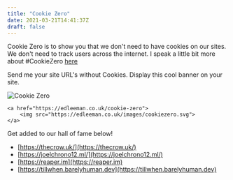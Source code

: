 ```yaml
---
title: "Cookie Zero"
date: 2021-03-21T14:41:37Z
draft: false
---
```


Cookie Zero is to show you that we don't need to have cookies on our sites. We don't need to track users across the internet. I speak a little bit more about #CookieZero [here](https://edleeman.co.uk/posts/day-4-no-ads/)

Send me your site URL's without Cookies. Display this cool banner on your site.

![Cookie Zero](https://edleeman.co.uk/images/cookiezero.svg)

```
<a href="https://edleeman.co.uk/cookie-zero">
    <img src="https://edleeman.co.uk/images/cookiezero.svg">
</a>
```

Get added to our hall of fame below!

- [https://thecrow.uk/](https://thecrow.uk/)
- [https://joelchrono12.ml/](https://joelchrono12.ml/)
- [https://reaper.im](https://reaper.im)
- [https://tillwhen.barelyhuman.dev](https://tillwhen.barelyhuman.dev)
